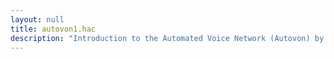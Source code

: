 ```yaml
---
layout: null
title: autovon1.hac
description: "Introduction to the Automated Voice Network (Autovon) by Shadowrunner"
---
```

